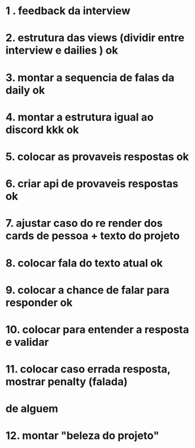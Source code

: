 # 1 . feedback da interview

# 2. estrutura das views (dividir entre interview e dailies ) ok

# 3. montar a sequencia de falas da daily ok

# 4. montar a estrutura igual ao discord kkk ok

# 5. colocar as provaveis respostas ok

# 6. criar api de provaveis respostas ok

# 7. ajustar caso do re render dos cards de pessoa + texto do projeto

# 8. colocar fala do texto atual ok

# 9. colocar a chance de falar para responder ok

# 10. colocar para entender a resposta e validar

# 11. colocar caso errada resposta, mostrar penalty (falada)

# de alguem

# 12. montar "beleza do projeto"
